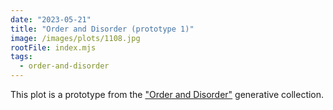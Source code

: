 ```yaml
---
date: "2023-05-21"
title: "Order and Disorder (prototype 1)"
image: /images/plots/1108.jpg
rootFile: index.mjs
tags:
  - order-and-disorder
---
```


This plot is a prototype from the ["Order and Disorder"](/plots/tags/order-and-disorder) generative collection.